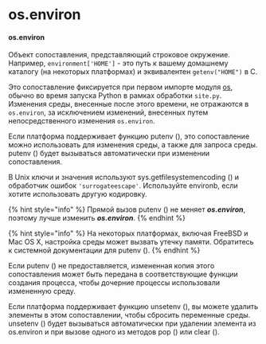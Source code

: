 # os.environ

#### os.environ

Объект сопоставления, представляющий строковое окружение. Например, `environment['HOME']` - это путь к вашему домашнему каталогу \(на некоторых платформах\) и эквивалентен `getenv("HOME")` в C.

Это сопоставление фиксируется при первом импорте модуля [os](https://treasuremaster.gitbook.io/python-docs/obshie-sluzhby-operacionnoi-sistemy/os), обычно во время запуска Python в рамках обработки `site.py`. Изменения среды, внесенные после этого времени, не отражаются в `os.environ`, за исключением изменений, внесенных путем непосредственного изменения `os.environ`.

Если платформа поддерживает функцию putenv \(\), это сопоставление можно использовать для изменения среды, а также для запроса среды. putenv \(\) будет вызываться автоматически при изменении сопоставления.

В Unix ключи и значения используют sys.getfilesystemencoding \(\) и обработчик ошибок `'surrogateescape'`. Используйте environb, если хотите использовать другую кодировку.

{% hint style="info" %}
Прямой вызов putenv \(\) не меняет _**os.environ**_, поэтому лучше изменить _**os.environ**_.
{% endhint %}

{% hint style="info" %}
На некоторых платформах, включая FreeBSD и Mac OS X, настройка среды может вызвать утечку памяти. Обратитесь к системной документации для putenv \(\).
{% endhint %}

Если putenv \(\) не предоставляется, измененная копия этого сопоставления может быть передана в соответствующие функции создания процесса, чтобы дочерние процессы использовали измененную среду.

Если платформа поддерживает функцию unsetenv \(\), вы можете удалить элементы в этом сопоставлении, чтобы сбросить переменные среды. unsetenv \(\) будет вызываться автоматически при удалении элемента из os.environ и при вызове одного из методов pop \(\) или clear \(\).

